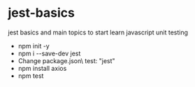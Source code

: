 # jest-basics
jest basics and main topics to start learn javascript unit testing

- npm init -y
- npm i --save-dev jest
- Change package.json\ test: "jest"
- npm install axios
- npm test
